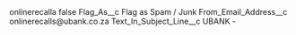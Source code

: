 <?xml version="1.0" encoding="UTF-8"?>
<CustomMetadata xmlns="http://soap.sforce.com/2006/04/metadata" xmlns:xsi="http://www.w3.org/2001/XMLSchema-instance" xmlns:xsd="http://www.w3.org/2001/XMLSchema">
    <label>onlinerecalla</label>
    <protected>false</protected>
    <values>
        <field>Flag_As__c</field>
        <value xsi:type="xsd:string">Flag as Spam / Junk</value>
    </values>
    <values>
        <field>From_Email_Address__c</field>
        <value xsi:type="xsd:string">onlinerecalls@ubank.co.za</value>
    </values>
    <values>
        <field>Text_In_Subject_Line__c</field>
        <value xsi:type="xsd:string">UBANK -</value>
    </values>
</CustomMetadata>
